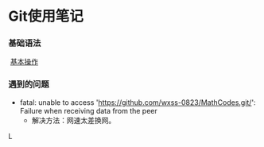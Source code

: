 # Git使用笔记

### 基础语法

​	[基本操作](https://www.runoob.com/git/git-basic-operations.html)

### 遇到的问题

- fatal: unable to access 'https://github.com/wxss-0823/MathCodes.git/': Failure when receiving data from the peer
  - 解决方法：网速太差换网。

L